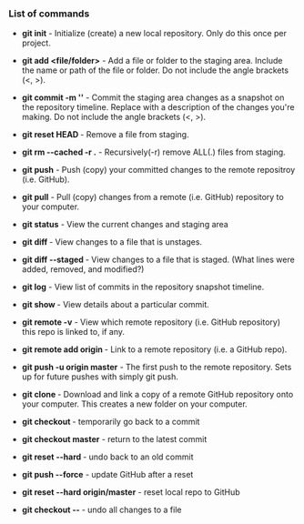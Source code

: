 ### List of commands

* **git init** - Initialize (create) a new local repository. Only do this once per project.

* **git add <file/folder>** - Add a file or folder to the staging area. Include the name or path of the file or folder. Do not include the angle brackets (<, >).

* **git commit -m '<message>'** - Commit the staging area changes as a snapshot on the repository timeline. Replace <message> with a description of the changes you're making. Do not include the angle brackets (<, >).

* **git reset HEAD <file>** - Remove a file from staging.

* **git rm --cached -r .** - Recursively(-r) remove ALL(.) files from staging.

* **git push** - Push (copy) your committed changes to the remote repositroy (i.e. GitHub).

* **git pull** - Pull (copy) changes from a remote (i.e. GitHub) repository to your computer.

* **git status** - View the current changes and staging area

* **git diff <file>** - View changes to a file that is unstages.

* **git diff --staged <file>** - View changes to a file that is staged. (What lines were added, removed, and modified?)

* **git log** - View list of commits in the repository snapshot timeline.

* **git show <commit hash>** - View details about a particular commit.

* **git remote -v** - View which remote repository (i.e. GitHub repository) this repo is linked to, if any.

* **git remote add origin <GitHub URL>** - Link to a remote repository (i.e. a GitHub repo).

* **git push -u origin master** - The first push to the remote repository. Sets up for future pushes with simply git push.

* **git clone <GitHub URL>** - Download and link a copy of a remote GitHub repository onto your computer. This creates a new folder on your computer.

* **git checkout <commit hash>** - temporarily go back to a commit

* **git checkout master** - return to the latest commit

* **git reset --hard <commit hash>** - undo back to an old commit

* **git push --force** - update GitHub after a reset

* **git reset --hard origin/master** - reset local repo to GitHub

* **git checkout -- <file>** - undo all changes to a file
